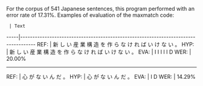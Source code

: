 For the corpus of 541 Japanese sentences, this program performed with an error rate of 17.31%. 
Examples of evaluation of the maxmatch code:


     | Text
-----|------------------------------------------------------------------------------------
REF: | 新 し い   産 業   構 造   を   作   ら   な   け   れ   ば   い   け   な   い   。
HYP: | 新 し い   産 業   構 造   を   作   ら   な   け   れ   ば   い   け   な   い   。
EVA: |                           I       I   I           I       I       D
WER: | 20.00%



-----------------------------------------
REF: | 心   が   な   い   ん   だ   。
HYP: | 心   が   な   い   ん   だ   。
EVA: |           I               D
WER: | 14.29%
